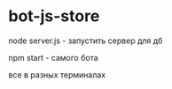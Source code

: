 # bot-js-store

node server.js - запустить сервер для дб

npm start - самого бота 

все в разных терминалах